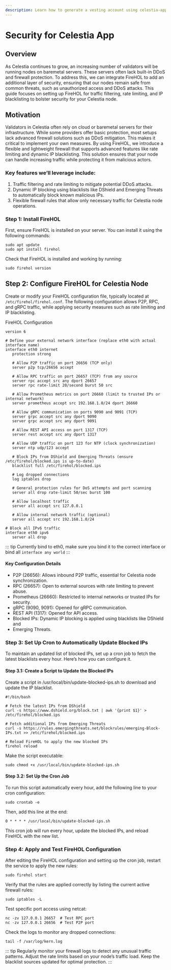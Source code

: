 ```yaml
---
description: Learn how to generate a vesting account using celestia-app.
---
```


# Security for Celestia App 
## Overview
As Celestia continues to grow, an increasing number of validators will be running nodes on baremetal servers. These servers often lack built-in DDoS and firewall protection. To address this, we can integrate FireHOL to add an additional layer of security, ensuring that our nodes remain safe from common threats, such as unauthorized access and DDoS attacks. This guide focuses on setting up FireHOL for traffic filtering, rate limiting, and IP blacklisting to bolster security for your Celestia node.

## Motivation
Validators in Celestia often rely on cloud or baremetal servers for their infrastructure. While some providers offer basic protection, most setups lack advanced firewall solutions such as DDoS mitigation. This makes it critical to implement your own measures. By using FireHOL, we introduce a flexible and lightweight firewall that supports advanced features like rate limiting and dynamic IP blacklisting. This solution ensures that your node can handle increasing traffic while protecting it from malicious actors.

### Key features we’ll leverage include:

1. Traffic filtering and rate limiting to mitigate potential DDoS attacks.
2. Dynamic IP blocking using blacklists like DShield and Emerging Threats to automatically block known malicious IPs.
3. Flexible firewall rules that allow only necessary traffic for Celestia node operations.

### Step 1: Install FireHOL
First, ensure FireHOL is installed on your server. You can install it using the following commands:
```
sudo apt update
sudo apt install firehol 
```
Check that FireHOL is installed and working by running:

  ```
sudo firehol version
```

## Step 2: Configure FireHOL for Celestia Node
Create or modify your FireHOL configuration file, typically located at ```/etc/firehol/firehol.conf```. The following configuration allows P2P, RPC, and gRPC traffic, while applying security measures such as rate limiting and IP blacklisting.

FireHOL Configuration

```
version 6

# Define your external network interface (replace eth0 with actual interface name)
interface eth0 internet
   protection strong

   # Allow P2P traffic on port 26656 (TCP only)
   server p2p tcp/26656 accept

   # Allow RPC traffic on port 26657 (TCP) from any source
   server rpc accept src any dport 26657
   server rpc rate-limit 20/second burst 50 src

   # Allow Prometheus metrics on port 26660 (limit to trusted IPs or internal network)
   server prometheus accept src 192.168.1.0/24 dport 26660

   # Allow gRPC communication on ports 9090 and 9091 (TCP)
   server grpc accept src any dport 9090
   server grpc accept src any dport 9091

   # Allow REST API access on port 1317 (TCP)
   server rest accept src any dport 1317

   # Allow UDP traffic on port 123 for NTP (clock synchronization)
   server ntp udp/123 accept

   # Block IPs from DShield and Emerging Threats (ensure /etc/firehol/blocked.ips is up-to-date)
   blacklist full /etc/firehol/blocked.ips

   # Log dropped connections
   log iptables drop

   # General protection rules for DoS attempts and port scanning
   server all drop rate-limit 50/sec burst 100

   # Allow localhost traffic
   server all accept src 127.0.0.1

   # Allow internal network traffic (optional)
   server all accept src 192.168.1.0/24

# Block all IPv6 traffic
interface eth0 ipv6
   server all drop
```
::: tip
Currently bind to eth0, make sure you bind it to the correct interface or bind all
```interface any world```
:::
####  Key Configuration Details
- P2P (26656): Allows inbound P2P traffic, essential for Celestia node synchronization.
- RPC (26657): Open to external sources with rate limiting to prevent abuse.
- Prometheus (26660): Restricted to internal networks or trusted IPs for security.
- gRPC (9090, 9091): Opened for gRPC communication.
- REST API (1317): Opened for API access.
- Blocked IPs: Dynamic IP blocking is applied using blacklists like DShield and 
- Emerging Threats.

###  Step 3: Set Up Cron to Automatically Update Blocked IPs
To maintain an updated list of blocked IPs, set up a cron job to fetch the latest blacklists every hour. Here’s how you can configure it.

#### Step 3.1: Create a Script to Update the Blocked IPs
Create a script in /usr/local/bin/update-blocked-ips.sh to download and update the IP blacklist.

```
#!/bin/bash

# Fetch the latest IPs from DShield
curl -s https://www.dshield.org/block.txt | awk '{print $1}' > /etc/firehol/blocked.ips

# Fetch additional IPs from Emerging Threats
curl -s https://rules.emergingthreats.net/blockrules/emerging-Block-IPs.txt >> /etc/firehol/blocked.ips

# Reload FireHOL to apply the new blocked IPs
firehol reload
```
Make the script executable:
```
sudo chmod +x /usr/local/bin/update-blocked-ips.sh
```

#### Step 3.2: Set Up the Cron Job
To run this script automatically every hour, add the following line to your cron configuration:

```
sudo crontab -e
```
Then, add this line at the end:
```
0 * * * * /usr/local/bin/update-blocked-ips.sh
```
This cron job will run every hour, update the blocked IPs, and reload FireHOL with the new list.

### Step 4: Apply and Test FireHOL Configuration
After editing the FireHOL configuration and setting up the cron job, restart the service to apply the new rules:
```
sudo firehol start
```
Verify that the rules are applied correctly by listing the current active firewall rules:
```
sudo iptables -L
```
Test specific port access using netcat:
```
nc -zv 127.0.0.1 26657  # Test RPC port
nc -zv 127.0.0.1 26656  # Test P2P port
```
Check the logs to monitor any dropped connections:

```
tail -f /var/log/kern.log
```


::: tip
Regularly monitor your firewall logs to detect any unusual traffic patterns.
Adjust the rate limits based on your node’s traffic load.
Keep the blacklist sources updated for optimal protection.
:::